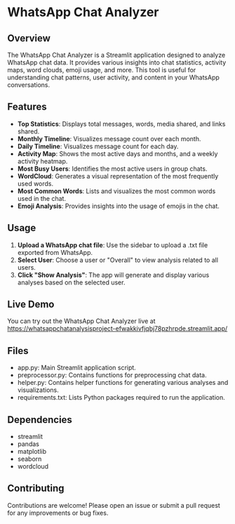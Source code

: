 # WhatsApp Chat Analyzer
## Overview
The WhatsApp Chat Analyzer is a Streamlit application designed to analyze WhatsApp chat data. It provides various insights into chat statistics, activity maps, word clouds, emoji usage, and more. This tool is useful for understanding chat patterns, user activity, and content in your WhatsApp conversations.
## Features
* **Top Statistics**: Displays total messages, words, media shared, and links shared.
* **Monthly Timeline**: Visualizes message count over each month.
* **Daily Timeline**: Visualizes message count for each day.
* **Activity Map**: Shows the most active days and months, and a weekly activity heatmap.
* **Most Busy Users**: Identifies the most active users in group chats.
* **WordCloud**: Generates a visual representation of the most frequently used words.
* **Most Common Words**: Lists and visualizes the most common words used in the chat.
* **Emoji Analysis**: Provides insights into the usage of emojis in the chat.
## Usage
1. **Upload a WhatsApp chat file**: Use the sidebar to upload a .txt file exported from WhatsApp.
2. **Select User**: Choose a user or "Overall" to view analysis related to all users.
3. **Click "Show Analysis"**: The app will generate and display various analyses based on the selected user.
## Live Demo
You can try out the WhatsApp Chat Analyzer live at https://whatsappchatanalysisproject-efwakkivfjqbj78pzhrpde.streamlit.app/
## Files
* app.py: Main Streamlit application script.
* preprocessor.py: Contains functions for preprocessing chat data.
* helper.py: Contains helper functions for generating various analyses and visualizations.
* requirements.txt: Lists Python packages required to run the application.
## Dependencies
* streamlit
* pandas
* matplotlib
* seaborn
* wordcloud
## Contributing
Contributions are welcome! Please open an issue or submit a pull request for any improvements or bug fixes.
